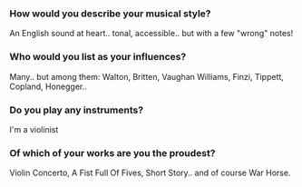---
---

### How would you describe your musical style?

An English sound at heart.. tonal, accessible.. but with a few "wrong" notes!

### Who would you list as your influences?

Many.. but among them: Walton, Britten, Vaughan Williams, Finzi, Tippett, Copland, Honegger..

### Do you play any instruments?

I'm a violinist

### Of which of your works are you the proudest?

Violin Concerto, A Fist Full Of Fives, Short Story.. and of course War Horse.